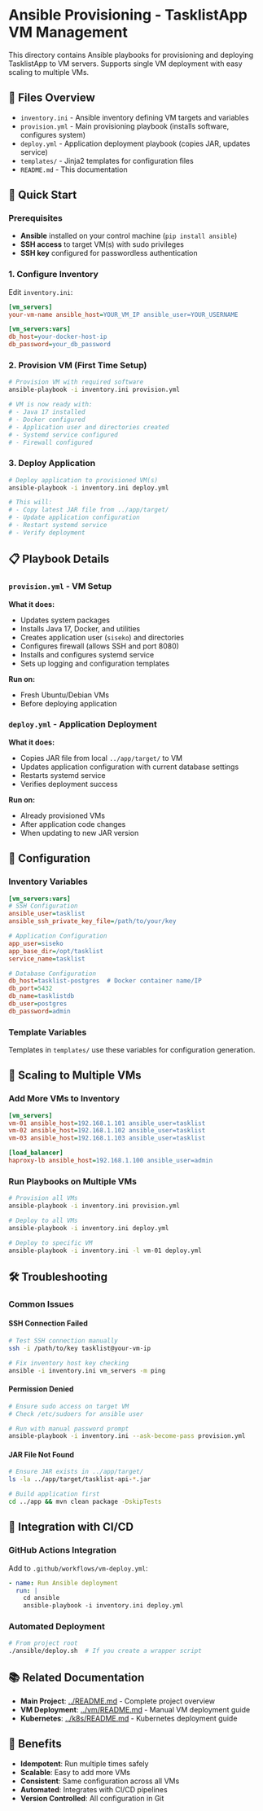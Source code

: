 # Ansible Provisioning - TasklistApp VM Management

This directory contains Ansible playbooks for provisioning and deploying TasklistApp to VM servers. Supports single VM deployment with easy scaling to multiple VMs.

## 📁 Files Overview

- `inventory.ini` - Ansible inventory defining VM targets and variables
- `provision.yml` - Main provisioning playbook (installs software, configures system)
- `deploy.yml` - Application deployment playbook (copies JAR, updates service)
- `templates/` - Jinja2 templates for configuration files
- `README.md` - This documentation

## 🚀 Quick Start

### Prerequisites
- **Ansible** installed on your control machine (`pip install ansible`)
- **SSH access** to target VM(s) with sudo privileges
- **SSH key** configured for passwordless authentication

### 1. Configure Inventory
Edit `inventory.ini`:
```ini
[vm_servers]
your-vm-name ansible_host=YOUR_VM_IP ansible_user=YOUR_USERNAME

[vm_servers:vars]
db_host=your-docker-host-ip
db_password=your_db_password
```

### 2. Provision VM (First Time Setup)
```bash
# Provision VM with required software
ansible-playbook -i inventory.ini provision.yml

# VM is now ready with:
# - Java 17 installed
# - Docker configured
# - Application user and directories created
# - Systemd service configured
# - Firewall configured
```

### 3. Deploy Application
```bash
# Deploy application to provisioned VM(s)
ansible-playbook -i inventory.ini deploy.yml

# This will:
# - Copy latest JAR file from ../app/target/
# - Update application configuration
# - Restart systemd service
# - Verify deployment
```

## 📋 Playbook Details

### `provision.yml` - VM Setup
**What it does:**
- Updates system packages
- Installs Java 17, Docker, and utilities
- Creates application user (`siseko`) and directories
- Configures firewall (allows SSH and port 8080)
- Installs and configures systemd service
- Sets up logging and configuration templates

**Run on:**
- Fresh Ubuntu/Debian VMs
- Before deploying application

### `deploy.yml` - Application Deployment
**What it does:**
- Copies JAR file from local `../app/target/` to VM
- Updates application configuration with current database settings
- Restarts systemd service
- Verifies deployment success

**Run on:**
- Already provisioned VMs
- After application code changes
- When updating to new JAR version

## 🔧 Configuration

### Inventory Variables
```ini
[vm_servers:vars]
# SSH Configuration
ansible_user=tasklist
ansible_ssh_private_key_file=/path/to/your/key

# Application Configuration
app_user=siseko
app_base_dir=/opt/tasklist
service_name=tasklist

# Database Configuration
db_host=tasklist-postgres  # Docker container name/IP
db_port=5432
db_name=tasklistdb
db_user=postgres
db_password=admin
```

### Template Variables
Templates in `templates/` use these variables for configuration generation.

## 🔄 Scaling to Multiple VMs

### Add More VMs to Inventory
```ini
[vm_servers]
vm-01 ansible_host=192.168.1.101 ansible_user=tasklist
vm-02 ansible_host=192.168.1.102 ansible_user=tasklist
vm-03 ansible_host=192.168.1.103 ansible_user=tasklist

[load_balancer]
haproxy-lb ansible_host=192.168.1.100 ansible_user=admin
```

### Run Playbooks on Multiple VMs
```bash
# Provision all VMs
ansible-playbook -i inventory.ini provision.yml

# Deploy to all VMs
ansible-playbook -i inventory.ini deploy.yml

# Deploy to specific VM
ansible-playbook -i inventory.ini -l vm-01 deploy.yml
```

## 🛠️ Troubleshooting

### Common Issues

#### SSH Connection Failed
```bash
# Test SSH connection manually
ssh -i /path/to/key tasklist@your-vm-ip

# Fix inventory host key checking
ansible -i inventory.ini vm_servers -m ping
```

#### Permission Denied
```bash
# Ensure sudo access on target VM
# Check /etc/sudoers for ansible user

# Run with manual password prompt
ansible-playbook -i inventory.ini --ask-become-pass provision.yml
```

#### JAR File Not Found
```bash
# Ensure JAR exists in ../app/target/
ls -la ../app/target/tasklist-api-*.jar

# Build application first
cd ../app && mvn clean package -DskipTests
```

## 🔗 Integration with CI/CD

### GitHub Actions Integration
Add to `.github/workflows/vm-deploy.yml`:
```yaml
- name: Run Ansible deployment
  run: |
    cd ansible
    ansible-playbook -i inventory.ini deploy.yml
```

### Automated Deployment
```bash
# From project root
./ansible/deploy.sh  # If you create a wrapper script
```

## 📚 Related Documentation

- **Main Project**: [../README.md](../README.md) - Complete project overview
- **VM Deployment**: [../vm/README.md](../vm/README.md) - Manual VM deployment guide
- **Kubernetes**: [../k8s/README.md](../k8s/README.md) - Kubernetes deployment guide

## 🎯 Benefits

- **Idempotent**: Run multiple times safely
- **Scalable**: Easy to add more VMs
- **Consistent**: Same configuration across all VMs
- **Automated**: Integrates with CI/CD pipelines
- **Version Controlled**: All configuration in Git
